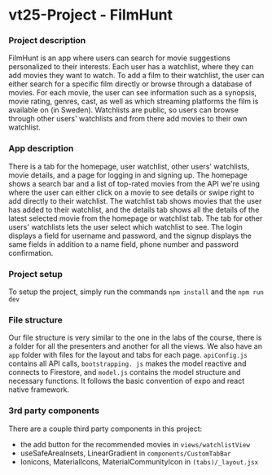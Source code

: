 # vt25-Project - FilmHunt

### Project description
FilmHunt is an app where users can search for movie suggestions personalized to their interests. Each user has a watchlist, where they can add movies they want to watch. To add a film to their watchlist, the user can either search for a specific film directly or browse through a database of movies. For each movie, the user can see information such as a synopsis, movie rating, genres, cast, as well as which streaming platforms the film is available on (in Sweden). Watchlists are public, so users can browse through other users' watchlists and from there add movies to their own watchlist.

### App description
There is a tab for the homepage, user watchlist, other users' watchlists, movie details, and a page for logging in and signing up. The homepage shows a search bar and a list of top-rated movies from the API we're using where the user can either click on a movie to see details or swipe right to add directly to their watchlist. The watchlist tab shows movies that the user has added to their watchlist, and the details tab shows all the details of the latest selected movie from the homepage or watchlist tab. The tab for other users' watchlists lets the user select which watchlist to see. The login displays a field for username and password, and the signup displays the same fields in addition to a name field, phone number and password confirmation. 

### Project setup
To setup the project, simply run the commands `npm install` and the `npm run dev`

### File structure
Our file structure is very similar to the one in the labs of the course, there is a folder for all the presenters and another for all the views. We also have an `app` folder with files for the layout and tabs for each page.
`apiConfig.js` contains all API calls, `bootstrapping. js` makes the model reactive and connects to Firestore, and `model.js` contains the model structure and necessary functions. It follows the basic convention of expo and react native framework.

### 3rd party components
There are a couple third party components in this project:
- the add button for the recommended movies in `views/watchlistView`
- useSafeAreaInsets, LinearGradient in `components/CustomTabBar`
- Ionicons, MaterialIcons, MaterialCommunityIcon in `(tabs)/_layout.jsx`
